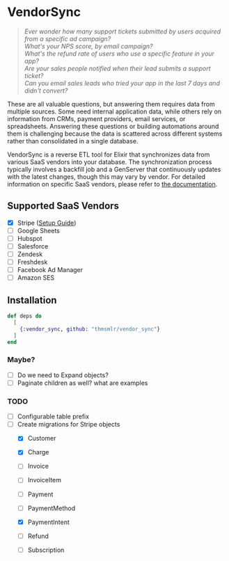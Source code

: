 # VendorSync

> _Ever wonder how many support tickets submitted by users acquired from a specific ad campaign?_ <br/>
> _What's your NPS score, by email campaign?_ <br/>
> _What's the refund rate of users who use a specific feature in your app?_ <br/>
> _Are your sales people notified when their lead submits a support ticket?_ <br/>
> _Can you email sales leads who tried your app in the last 7 days and didn't convert?_ 

These are all valuable questions, but answering them requires data from multiple sources.
Some need internal application data, while others rely on information from CRMs, payment providers, email services, or spreadsheets.
Answering these questions or building automations around them is challenging because the data is scattered across different systems rather than consolidated in a single database.

VendorSync is a reverse ETL tool for Elixir that synchronizes data from various SaaS vendors into your database. 
The synchronization process typically involves a backfill job and a GenServer that continuously updates with the latest changes, though this may vary by vendor.
For detailed information on specific SaaS vendors, please refer to [the documentation](#).

## Supported SaaS Vendors

- [x] Stripe ([Setup Guide](./lib/stripe/stripe.ex))
- [ ] Google Sheets
- [ ] Hubspot
- [ ] Salesforce
- [ ] Zendesk
- [ ] Freshdesk
- [ ] Facebook Ad Manager
- [ ] Amazon SES

## Installation

```elixir
def deps do
  [
    {:vendor_sync, github: "thmsmlr/vendor_sync"}
  ]
end
```

### Maybe?

- [ ] Do we need to Expand objects?
- [ ] Paginate children as well? what are examples

### TODO

- [ ] Configurable table prefix
- [ ] Create migrations for Stripe objects
  - [x] Customer
  - [x] Charge
  - [ ] Invoice
  - [ ] InvoiceItem
  - [ ] Payment
  - [ ] PaymentMethod
  - [x] PaymentIntent
  - [ ] Refund
  - [ ] Subscription

